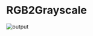 # RGB2Grayscale


![output](https://github.com/user-attachments/assets/c624429f-7e42-49ba-a857-13fc7b858de4)

